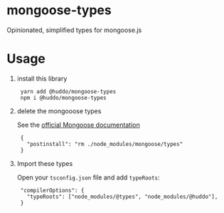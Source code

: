 # mongoose-types
Opinionated, simplified types for mongoose.js

# Usage

1. install this library

        yarn add @huddo/mongoose-types
        npm i @huddo/mongoose-types

1. delete the mongooose types

    See the [official Mongoose documentation](https://mongoosejs.com/docs/typescript.html#using-custom-bindings)

        {
          "postinstall": "rm ./node_modules/mongoose/types"
        }

1. Import these types

    Open your `tsconfig.json` file and add `typeRoots`:

        "compilerOptions": {
          "typeRoots": ["node_modules/@types", "node_modules/@huddo"],
        }

